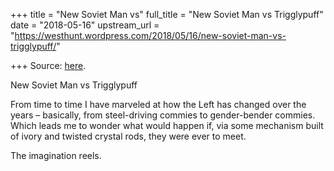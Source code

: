 +++
title = "New Soviet Man vs"
full_title = "New Soviet Man vs Trigglypuff"
date = "2018-05-16"
upstream_url = "https://westhunt.wordpress.com/2018/05/16/new-soviet-man-vs-trigglypuff/"

+++
Source: [here](https://westhunt.wordpress.com/2018/05/16/new-soviet-man-vs-trigglypuff/).

New Soviet Man vs Trigglypuff

From time to time I have marveled at how the Left has changed over the
years – basically, from steel-driving commies to gender-bender commies.
Which leads me to wonder what would happen if, via some mechanism built
of ivory and twisted crystal rods, they were ever to meet.

The imagination reels.

